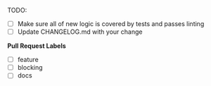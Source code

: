 <!--
  Thanks for filing a pull request on Apollo Link!

  Please look at the following checklist to ensure that your PR
  can be accepted quickly:
-->

TODO:

* [ ] Make sure all of new logic is covered by tests and passes linting
* [ ] Update CHANGELOG.md with your change

**Pull Request Labels**

<!--
While not necessary, you can help organize our pull requests by labeling this issue when you open it.  To add a label automatically, simply [x] mark the appropriate box below:
-->

* [ ] feature
* [ ] blocking
* [ ] docs

<!--
To add a label not listed above, simply place `/label another-label-name` on a line by itself.
-->
